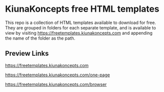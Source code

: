 # KiunaKoncepts free HTML templates

This repo is a collection of HTML templates available to download for free. They are grouped in folders for each separate template, and is available to view by visiting https://freetemplates.kiunakoncepts.com and appending the name of the folder as the path.

## Preview Links

https://freetemplates.kiunakoncepts.com

https://freetemplates.kiunakoncepts.com/one-page

https://freetemplates.kiunakoncepts.com/browser
